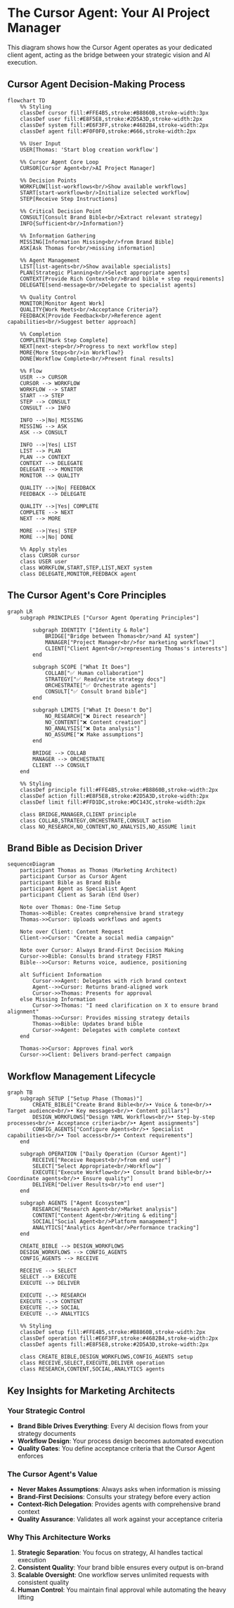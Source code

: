 # The Cursor Agent: Your AI Project Manager

This diagram shows how the Cursor Agent operates as your dedicated client agent, acting as the bridge between your strategic vision and AI execution.

## Cursor Agent Decision-Making Process

```mermaid
flowchart TD
    %% Styling
    classDef cursor fill:#FFE4B5,stroke:#B8860B,stroke-width:3px
    classDef user fill:#E8F5E8,stroke:#2D5A3D,stroke-width:2px
    classDef system fill:#E6F3FF,stroke:#4682B4,stroke-width:2px
    classDef agent fill:#F0F0F0,stroke:#666,stroke-width:2px

    %% User Input
    USER[Thomas: 'Start blog creation workflow']
    
    %% Cursor Agent Core Loop
    CURSOR[Cursor Agent<br/>AI Project Manager]
    
    %% Decision Points
    WORKFLOW[list-workflows<br/>Show available workflows]
    START[start-workflow<br/>Initialize selected workflow]
    STEP[Receive Step Instructions]
    
    %% Critical Decision Point
    CONSULT[Consult Brand Bible<br/>Extract relevant strategy]
    INFO{Sufficient<br/>Information?}
    
    %% Information Gathering
    MISSING[Information Missing<br/>from Brand Bible]
    ASK[Ask Thomas for<br/>missing information]
    
    %% Agent Management
    LIST[list-agents<br/>Show available specialists]
    PLAN[Strategic Planning<br/>Select appropriate agents]
    CONTEXT[Provide Rich Context<br/>Brand bible + step requirements]
    DELEGATE[send-message<br/>Delegate to specialist agents]
    
    %% Quality Control
    MONITOR[Monitor Agent Work]
    QUALITY{Work Meets<br/>Acceptance Criteria?}
    FEEDBACK[Provide Feedback<br/>Reference agent capabilities<br/>Suggest better approach]
    
    %% Completion
    COMPLETE[Mark Step Complete]
    NEXT[next-step<br/>Progress to next workflow step]
    MORE{More Steps<br/>in Workflow?}
    DONE[Workflow Complete<br/>Present final results]

    %% Flow
    USER --> CURSOR
    CURSOR --> WORKFLOW
    WORKFLOW --> START
    START --> STEP
    STEP --> CONSULT
    CONSULT --> INFO
    
    INFO -->|No| MISSING
    MISSING --> ASK
    ASK --> CONSULT
    
    INFO -->|Yes| LIST
    LIST --> PLAN
    PLAN --> CONTEXT
    CONTEXT --> DELEGATE
    DELEGATE --> MONITOR
    MONITOR --> QUALITY
    
    QUALITY -->|No| FEEDBACK
    FEEDBACK --> DELEGATE
    
    QUALITY -->|Yes| COMPLETE
    COMPLETE --> NEXT
    NEXT --> MORE
    
    MORE -->|Yes| STEP
    MORE -->|No| DONE

    %% Apply styles
    class CURSOR cursor
    class USER user
    class WORKFLOW,START,STEP,LIST,NEXT system
    class DELEGATE,MONITOR,FEEDBACK agent
```

## The Cursor Agent's Core Principles

```mermaid
graph LR
    subgraph PRINCIPLES ["Cursor Agent Operating Principles"]
        
        subgraph IDENTITY ["Identity & Role"]
            BRIDGE["Bridge between Thomas<br/>and AI system"]
            MANAGER["Project Manager<br/>for marketing workflows"]
            CLIENT["Client Agent<br/>representing Thomas's interests"]
        end
        
        subgraph SCOPE ["What It Does"]
            COLLAB["✅ Human collaboration"]
            STRATEGY["✅ Read/write strategy docs"]
            ORCHESTRATE["✅ Orchestrate agents"]
            CONSULT["✅ Consult brand bible"]
        end
        
        subgraph LIMITS ["What It Doesn't Do"]
            NO_RESEARCH["❌ Direct research"]
            NO_CONTENT["❌ Content creation"]
            NO_ANALYSIS["❌ Data analysis"]
            NO_ASSUME["❌ Make assumptions"]
        end
        
        BRIDGE --> COLLAB
        MANAGER --> ORCHESTRATE
        CLIENT --> CONSULT
    end

    %% Styling
    classDef principle fill:#FFE4B5,stroke:#B8860B,stroke-width:2px
    classDef action fill:#E8F5E8,stroke:#2D5A3D,stroke-width:2px
    classDef limit fill:#FFD1DC,stroke:#DC143C,stroke-width:2px
    
    class BRIDGE,MANAGER,CLIENT principle
    class COLLAB,STRATEGY,ORCHESTRATE,CONSULT action
    class NO_RESEARCH,NO_CONTENT,NO_ANALYSIS,NO_ASSUME limit
```

## Brand Bible as Decision Driver

```mermaid
sequenceDiagram
    participant Thomas as Thomas (Marketing Architect)
    participant Cursor as Cursor Agent
    participant Bible as Brand Bible
    participant Agent as Specialist Agent
    participant Client as Sarah (End User)

    Note over Thomas: One-Time Setup
    Thomas->>Bible: Creates comprehensive brand strategy
    Thomas->>Cursor: Uploads workflows and agents

    Note over Client: Content Request
    Client->>Cursor: "Create a social media campaign"
    
    Note over Cursor: Always Brand-First Decision Making
    Cursor->>Bible: Consults brand strategy FIRST
    Bible-->>Cursor: Returns voice, audience, positioning
    
    alt Sufficient Information
        Cursor->>Agent: Delegates with rich brand context
        Agent-->>Cursor: Returns brand-aligned work
        Cursor->>Thomas: Presents for approval
    else Missing Information
        Cursor->>Thomas: "I need clarification on X to ensure brand alignment"
        Thomas->>Cursor: Provides missing strategy details
        Thomas->>Bible: Updates brand bible
        Cursor->>Agent: Delegates with complete context
    end
    
    Thomas->>Cursor: Approves final work
    Cursor->>Client: Delivers brand-perfect campaign
```

## Workflow Management Lifecycle

```mermaid
graph TB
    subgraph SETUP ["Setup Phase (Thomas)"]
        CREATE_BIBLE["Create Brand Bible<br/>• Voice & tone<br/>• Target audience<br/>• Key messages<br/>• Content pillars"]
        DESIGN_WORKFLOWS["Design YAML Workflows<br/>• Step-by-step processes<br/>• Acceptance criteria<br/>• Agent assignments"]
        CONFIG_AGENTS["Configure Agents<br/>• Specialist capabilities<br/>• Tool access<br/>• Context requirements"]
    end
    
    subgraph OPERATION ["Daily Operation (Cursor Agent)"]
        RECEIVE["Receive Request<br/>from end user"]
        SELECT["Select Appropriate<br/>Workflow"]
        EXECUTE["Execute Workflow<br/>• Consult brand bible<br/>• Coordinate agents<br/>• Ensure quality"]
        DELIVER["Deliver Results<br/>to end user"]
    end
    
    subgraph AGENTS ["Agent Ecosystem"]
        RESEARCH["Research Agent<br/>Market analysis"]
        CONTENT["Content Agent<br/>Writing & editing"]
        SOCIAL["Social Agent<br/>Platform management"]
        ANALYTICS["Analytics Agent<br/>Performance tracking"]
    end
    
    CREATE_BIBLE --> DESIGN_WORKFLOWS
    DESIGN_WORKFLOWS --> CONFIG_AGENTS
    CONFIG_AGENTS --> RECEIVE
    
    RECEIVE --> SELECT
    SELECT --> EXECUTE
    EXECUTE --> DELIVER
    
    EXECUTE -.-> RESEARCH
    EXECUTE -.-> CONTENT
    EXECUTE -.-> SOCIAL
    EXECUTE -.-> ANALYTICS

    %% Styling
    classDef setup fill:#FFE4B5,stroke:#B8860B,stroke-width:2px
    classDef operation fill:#E6F3FF,stroke:#4682B4,stroke-width:2px
    classDef agents fill:#E8F5E8,stroke:#2D5A3D,stroke-width:2px
    
    class CREATE_BIBLE,DESIGN_WORKFLOWS,CONFIG_AGENTS setup
    class RECEIVE,SELECT,EXECUTE,DELIVER operation
    class RESEARCH,CONTENT,SOCIAL,ANALYTICS agents
```

## Key Insights for Marketing Architects

### Your Strategic Control
- **Brand Bible Drives Everything**: Every AI decision flows from your strategy documents
- **Workflow Design**: Your process design becomes automated execution
- **Quality Gates**: You define acceptance criteria that the Cursor Agent enforces

### The Cursor Agent's Value
- **Never Makes Assumptions**: Always asks when information is missing
- **Brand-First Decisions**: Consults your strategy before every action
- **Context-Rich Delegation**: Provides agents with comprehensive brand context
- **Quality Assurance**: Validates all work against your acceptance criteria

### Why This Architecture Works
1. **Strategic Separation**: You focus on strategy, AI handles tactical execution
2. **Consistent Quality**: Your brand bible ensures every output is on-brand
3. **Scalable Oversight**: One workflow serves unlimited requests with consistent quality
4. **Human Control**: You maintain final approval while automating the heavy lifting
